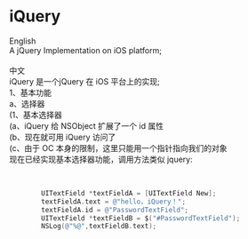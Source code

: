 # iQuery
English</br>
A jQuery Implementation on iOS platform; </br>
</br>
中文</br>
iQuery 是一个jQuery 在 iOS 平台上的实现;</br>
1、基本功能</br>
a、选择器</br>
(1、基本选择器</br>
(a、iQuery 给 NSObject 扩展了一个 id 属性</br>
(b、现在就可用 iQuery 访问了</br>
(c、由于 OC 本身的限制，这里只能用一个指针指向我们的对象</br>
现在已经实现基本选择器功能，调用方法类似 jquery:</br>
</br>
```objective-c (type)

        UITextField *textFieldA = [UITextField New];
        textFieldA.text = @"hello，iQuery！";
        textFieldA.id = @"PasswordTextField";
        UITextField *textFieldB = $("#PasswordTextField");
        NSLog(@"%@",textFieldB.text);
       
```
